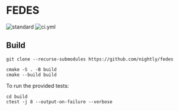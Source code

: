 # FEDES 

![standard](https://img.shields.io/badge/c%2B%2B-23-blue.svg)
![ci.yml](https://github.com/nightly/fedes/actions/workflows/ci.yml/badge.svg)

## Build
```
git clone --recurse-submodules https://github.com/nightly/fedes
```

```
cmake -S . -B build
cmake --build build
```

To run the provided tests:
```
cd build
ctest -j 8 --output-on-failure --verbose
```